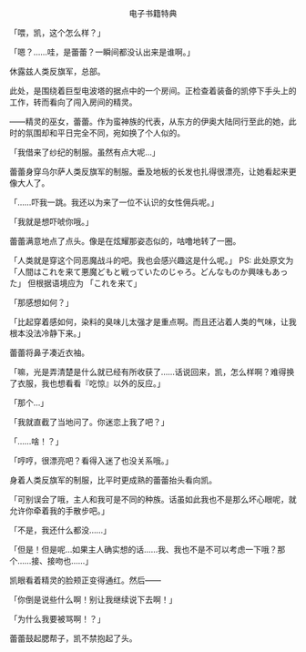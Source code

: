 <p align="center">电子书籍特典</p>

「喂，凯，这个怎么样？」

「嗯？……哇，是蕾蕾？一瞬间都没认出来是谁啊。」

休露兹人类反旗军，总部。

此处，是围绕着巨型电波塔的据点中的一个房间。正检查着装备的凯停下手头上的工作，转而看向了闯入房间的精灵。

——精灵的巫女，蕾蕾。作为蛮神族的代表，从东方的伊奥大陆同行至此的她，此时的氛围却和平日完全不同，宛如换了个人似的。

「我借来了纱纪的制服。虽然有点大呢…」

蕾蕾身穿乌尔萨人类反旗军的制服。垂及地板的长发也扎得很漂亮，让她看起来更像大人了。

「……吓我一跳。我还以为来了一位不认识的女性佣兵呢。」

「我就是想吓唬你哦。」

蕾蕾满意地点了点头。像是在炫耀那姿态似的，咕噜地转了一圈。

「人类就是穿这个同恶魔战斗的吧。我也会感兴趣这是什么呢。」 PS: 此处原文为 「人間はこれを来て悪魔どもと戦っていたのじゃろ。どんなものか興味もあった」 但根据语境应为 「これを来て」

「那感想如何？」

「比起穿着感如何，染料的臭味儿太强才是重点啊。而且还沾着人类的气味，让我根本没法冷静下来。」

蕾蕾将鼻子凑近衣袖。

「嘛，光是弄清楚是什么就已经有所收获了……话说回来，凯，怎么样啊？难得换了衣服，我也想看看『吃惊』以外的反应。」

「那个…」

「我就直截了当地问了。你迷恋上我了吧？」

「……啥！？」

「哼哼，很漂亮吧？看得入迷了也没关系哦。」

身着人类反旗军的制服，比平时更成熟的蕾蕾抬头看向凯。

「可别误会了哦，主人和我可是不同的种族。话虽如此我也不是那么坏心眼呢，就允许你牵着我的手散步吧。」

「不是，我还什么都没……」

「但是！但是呢…如果主人确实想的话……我、我也不是不可以考虑一下哦？那个……接、接吻也……」

凯眼看着精灵的脸颊正变得通红。然后——

「你倒是说些什么啊！别让我继续说下去啊！」

「为什么我要被骂啊！？」

蕾蕾鼓起腮帮子，凯不禁抱起了头。

